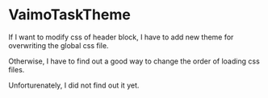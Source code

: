 # VaimoTaskTheme

If I want to modify css of header block, I have to add new theme for overwriting the global css file. 

Otherwise, I have to find out a good way to change the order of loading css files.

Unforturenately, I did not find out it yet.
